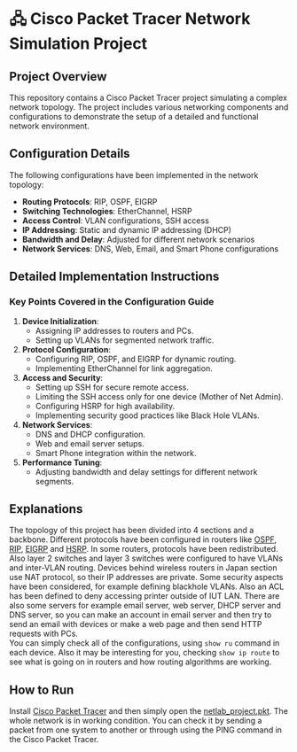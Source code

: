 # 🖧 Cisco Packet Tracer Network Simulation Project

## Project Overview
This repository contains a Cisco Packet Tracer project simulating a complex network topology. The project includes various networking components and configurations to demonstrate the setup of a detailed and functional network environment.

## Configuration Details

The following configurations have been implemented in the network topology:

- **Routing Protocols**: RIP, OSPF, EIGRP  
- **Switching Technologies**: EtherChannel, HSRP  
- **Access Control**: VLAN configurations, SSH access  
- **IP Addressing**: Static and dynamic IP addressing (DHCP)  
- **Bandwidth and Delay**: Adjusted for different network scenarios  
- **Network Services**: DNS, Web, Email, and Smart Phone configurations  

## Detailed Implementation Instructions

### Key Points Covered in the Configuration Guide

1. **Device Initialization**:
    - Assigning IP addresses to routers and PCs.
    - Setting up VLANs for segmented network traffic.
2. **Protocol Configuration**:
    - Configuring RIP, OSPF, and EIGRP for dynamic routing.
    - Implementing EtherChannel for link aggregation.
3. **Access and Security**:
    - Setting up SSH for secure remote access.
    - Limiting the SSH access only for one device (Mother of Net Admin).
    - Configuring HSRP for high availability.
    - Implementing security good practices like Black Hole VLANs.
4. **Network Services**:
    - DNS and DHCP configuration.
    - Web and email server setups.
    - Smart Phone integration within the network.
5. **Performance Tuning**:
    - Adjusting bandwidth and delay settings for different network segments.


## Explanations
The topology of this project has been divided into 4 sections and a backbone. Different protocols have been configured in routers like [OSPF](https://www.ietf.org/rfc/rfc2328.txt), [RIP](https://datatracker.ietf.org/doc/html/rfc2453), [EIGRP](https://datatracker.ietf.org/doc/html/rfc7868) and [HSRP](https://datatracker.ietf.org/doc/html/rfc2281). In some routers, protocols have been redistributed. Also layer 2 switches and layer 3 switches were configured to have VLANs and inter-VLAN routing. Devices behind wireless routers in Japan section use NAT protocol, so their IP addresses are private. Some security aspects have been considered, for example defining blackhole VLANs. Also an ACL has been defined to deny accessing printer outside of IUT LAN. There are also some servers for example email server, web server, DHCP server and DNS server, so you can make an account in email server and then try to send an email with devices or make a web page and then send HTTP requests with PCs.  
You can simply check all of the configurations, using ```show ru``` command in each device. Also it may be interesting for you, checking ```show ip route``` to see what is going on in routers and how routing algorithms are working.

## How to Run
Install [Cisco Packet Tracer](https://www.netacad.com/courses/packet-tracer) and then simply open the [netlab_project.pkt](netlab_project.pkt). The whole network is in working condition. You can check it by sending a packet from one system to another or through using the PING command in the Cisco Packet Tracer.




